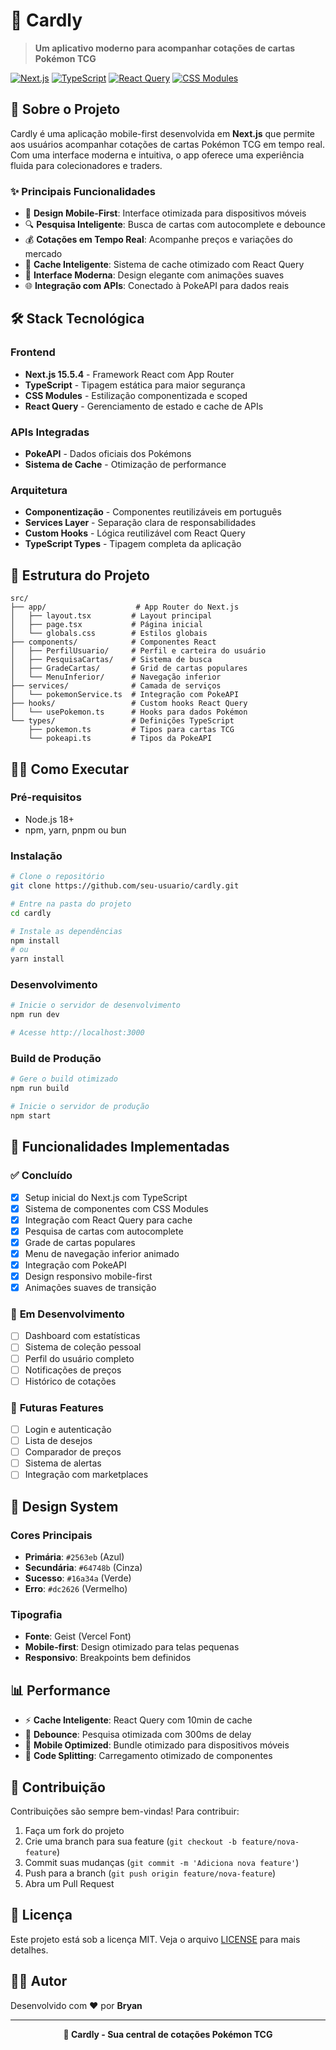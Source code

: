 # 🎴 Cardly

> **Um aplicativo moderno para acompanhar cotações de cartas Pokémon TCG**

[![Next.js](https://img.shields.io/badge/Next.js-15.5.4-black?style=for-the-badge&logo=next.js)](https://nextjs.org/)
[![TypeScript](https://img.shields.io/badge/TypeScript-5.0-blue?style=for-the-badge&logo=typescript)](https://www.typescriptlang.org/)
[![React Query](https://img.shields.io/badge/React%20Query-5.0-red?style=for-the-badge&logo=react-query)](https://tanstack.com/query)
[![CSS Modules](https://img.shields.io/badge/CSS-Modules-green?style=for-the-badge&logo=css3)](https://github.com/css-modules/css-modules)

## 🚀 **Sobre o Projeto**

Cardly é uma aplicação mobile-first desenvolvida em **Next.js** que permite aos usuários acompanhar cotações de cartas Pokémon TCG em tempo real. Com uma interface moderna e intuitiva, o app oferece uma experiência fluida para colecionadores e traders.

### ✨ **Principais Funcionalidades**

- 📱 **Design Mobile-First**: Interface otimizada para dispositivos móveis
- 🔍 **Pesquisa Inteligente**: Busca de cartas com autocomplete e debounce
- 💰 **Cotações em Tempo Real**: Acompanhe preços e variações do mercado
- 🎯 **Cache Inteligente**: Sistema de cache otimizado com React Query
- 🎨 **Interface Moderna**: Design elegante com animações suaves
- 🌐 **Integração com APIs**: Conectado à PokeAPI para dados reais

## 🛠️ **Stack Tecnológica**

### **Frontend**
- **Next.js 15.5.4** - Framework React com App Router
- **TypeScript** - Tipagem estática para maior segurança
- **CSS Modules** - Estilização componentizada e scoped
- **React Query** - Gerenciamento de estado e cache de APIs

### **APIs Integradas**
- **PokeAPI** - Dados oficiais dos Pokémons
- **Sistema de Cache** - Otimização de performance

### **Arquitetura**
- **Componentização** - Componentes reutilizáveis em português
- **Services Layer** - Separação clara de responsabilidades
- **Custom Hooks** - Lógica reutilizável com React Query
- **TypeScript Types** - Tipagem completa da aplicação

## 📁 **Estrutura do Projeto**

```
src/
├── app/                    # App Router do Next.js
│   ├── layout.tsx         # Layout principal
│   ├── page.tsx           # Página inicial
│   └── globals.css        # Estilos globais
├── components/            # Componentes React
│   ├── PerfilUsuario/     # Perfil e carteira do usuário
│   ├── PesquisaCartas/    # Sistema de busca
│   ├── GradeCartas/       # Grid de cartas populares
│   └── MenuInferior/      # Navegação inferior
├── services/              # Camada de serviços
│   └── pokemonService.ts  # Integração com PokeAPI
├── hooks/                 # Custom hooks React Query
│   └── usePokemon.ts      # Hooks para dados Pokémon
└── types/                 # Definições TypeScript
    ├── pokemon.ts         # Tipos para cartas TCG
    └── pokeapi.ts         # Tipos da PokeAPI
```

## 🏃‍♂️ **Como Executar**

### **Pré-requisitos**
- Node.js 18+ 
- npm, yarn, pnpm ou bun

### **Instalação**

```bash
# Clone o repositório
git clone https://github.com/seu-usuario/cardly.git

# Entre na pasta do projeto
cd cardly

# Instale as dependências
npm install
# ou
yarn install
```

### **Desenvolvimento**

```bash
# Inicie o servidor de desenvolvimento
npm run dev

# Acesse http://localhost:3000
```

### **Build de Produção**

```bash
# Gere o build otimizado
npm run build

# Inicie o servidor de produção
npm start
```

## 🎯 **Funcionalidades Implementadas**

### ✅ **Concluído**
- [x] Setup inicial do Next.js com TypeScript
- [x] Sistema de componentes com CSS Modules
- [x] Integração com React Query para cache
- [x] Pesquisa de cartas com autocomplete
- [x] Grade de cartas populares
- [x] Menu de navegação inferior animado
- [x] Integração com PokeAPI
- [x] Design responsivo mobile-first
- [x] Animações suaves de transição

### 🚧 **Em Desenvolvimento**
- [ ] Dashboard com estatísticas
- [ ] Sistema de coleção pessoal
- [ ] Perfil do usuário completo
- [ ] Notificações de preços
- [ ] Histórico de cotações

### 🔮 **Futuras Features**
- [ ] Login e autenticação
- [ ] Lista de desejos
- [ ] Comparador de preços
- [ ] Sistema de alertas
- [ ] Integração com marketplaces

## 🎨 **Design System**

### **Cores Principais**
- **Primária**: `#2563eb` (Azul)
- **Secundária**: `#64748b` (Cinza)
- **Sucesso**: `#16a34a` (Verde)
- **Erro**: `#dc2626` (Vermelho)

### **Tipografia**
- **Fonte**: Geist (Vercel Font)
- **Mobile-first**: Design otimizado para telas pequenas
- **Responsivo**: Breakpoints bem definidos

## 📊 **Performance**

- ⚡ **Cache Inteligente**: React Query com 10min de cache
- 🚀 **Debounce**: Pesquisa otimizada com 300ms de delay
- 📱 **Mobile Optimized**: Bundle otimizado para dispositivos móveis
- 🎯 **Code Splitting**: Carregamento otimizado de componentes

## 🤝 **Contribuição**

Contribuições são sempre bem-vindas! Para contribuir:

1. Faça um fork do projeto
2. Crie uma branch para sua feature (`git checkout -b feature/nova-feature`)
3. Commit suas mudanças (`git commit -m 'Adiciona nova feature'`)
4. Push para a branch (`git push origin feature/nova-feature`)
5. Abra um Pull Request

## 📝 **Licença**

Este projeto está sob a licença MIT. Veja o arquivo [LICENSE](LICENSE) para mais detalhes.

## 👨‍💻 **Autor**

Desenvolvido com ❤️ por **Bryan**

---

<div align="center">
  <strong>🎴 Cardly - Sua central de cotações Pokémon TCG</strong>
</div>
